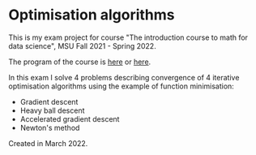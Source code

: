 # Optimisation algorithms
This is my exam project for course "The introduction course to math for data science", MSU Fall 2021 - Spring 2022. 

The program of the course is [here](https://github.com/MSUcourses/Data-Analysis-with-Python/tree/main/Math) or [here](https://github.com/amkatrutsa/msu_intro_ds2021).

In this exam I solve 4 problems describing convergence of 4 iterative optimisation algorithms using the example of function minimisation:
- Gradient descent
- Heavy ball descent
- Accelerated gradient descent
- Newton's method

Created in March 2022.

